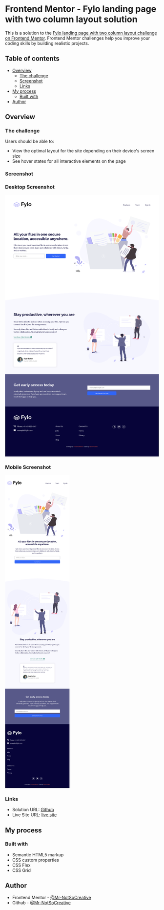 # Frontend Mentor - Fylo landing page with two column layout solution

This is a solution to the [Fylo landing page with two column layout challenge on Frontend Mentor](https://www.frontendmentor.io/challenges/fylo-landing-page-with-two-column-layout-5ca5ef041e82137ec91a50f5). Frontend Mentor challenges help you improve your coding skills by building realistic projects. 

## Table of contents

- [Overview](#overview)
  - [The challenge](#the-challenge)
  - [Screenshot](#screenshot)
  - [Links](#links)
- [My process](#my-process)
  - [Built with](#built-with)
- [Author](#author)
 


## Overview

### The challenge

Users should be able to:

- View the optimal layout for the site depending on their device's screen size
- See hover states for all interactive elements on the page

### Screenshot

### Desktop Screenshot

![img.png](./images/Screenshot-desktop.png)
### Mobile Screenshot

![img.png](./images/Screenshot-mobile.png)



### Links

- Solution URL: [Github](https://github.com/Mr-NotSoCreative/fylo-landing-page-with-two-column-layout)
- Live Site URL: [live site](https://mr-notsocreative.github.io/fylo-landing-page-with-two-column-layout/)

## My process

### Built with

- Semantic HTML5 markup
- CSS custom properties
- CSS Flex
- CSS Grid

## Author

- Frontend Mentor - [@Mr-NotSoCreative](https://www.frontendmentor.io/profile/Mr-NotSoCreative)
- Github - [@Mr-NotSoCreative](https://github.com/Mr-NotSoCreative)